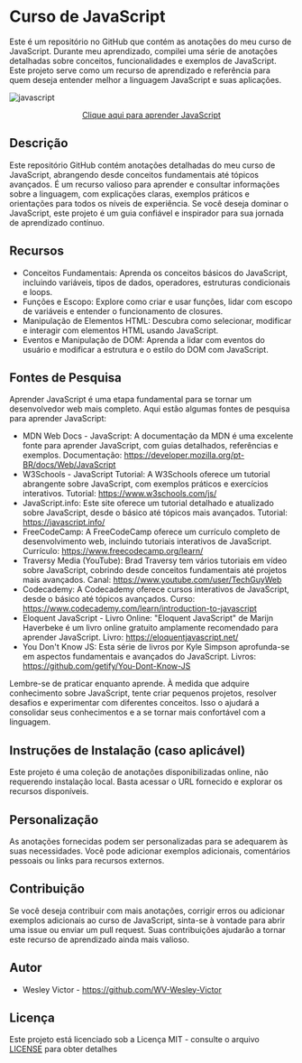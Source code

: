 # Curso de JavaScript
Este é um repositório no GitHub que contém as anotações do meu curso de JavaScript. Durante meu aprendizado, compilei uma série de anotações detalhadas sobre conceitos, funcionalidades e exemplos de JavaScript. Este projeto serve como um recurso de aprendizado e referência para quem deseja entender melhor a linguagem JavaScript e suas aplicações.

![javascript](https://github.com/WV-Wesley-Victor/Curso-de-JavaScript/assets/137107062/a2cdf578-5084-4ed0-bfcf-e472e79dec0c)
<p align="center">
  <a href="https://www.youtube.com/watch?v=BXqUH86F-kA&list=PLntvgXM11X6pi7mW0O4ZmfUI1xDSIbmTm" target="_blank">Clique aqui para aprender JavaScript</a>
</p>

## Descrição
Este repositório GitHub contém anotações detalhadas do meu curso de JavaScript, abrangendo desde conceitos fundamentais até tópicos avançados. É um recurso valioso para aprender e consultar informações sobre a linguagem, com explicações claras, exemplos práticos e orientações para todos os níveis de experiência. Se você deseja dominar o JavaScript, este projeto é um guia confiável e inspirador para sua jornada de aprendizado contínuo.

## Recursos
* Conceitos Fundamentais: Aprenda os conceitos básicos do JavaScript, incluindo variáveis, tipos de dados, operadores, estruturas condicionais e loops.
* Funções e Escopo: Explore como criar e usar funções, lidar com escopo de variáveis e entender o funcionamento de closures.
* Manipulação de Elementos HTML: Descubra como selecionar, modificar e interagir com elementos HTML usando JavaScript.
* Eventos e Manipulação de DOM: Aprenda a lidar com eventos do usuário e modificar a estrutura e o estilo do DOM com JavaScript.

## Fontes de Pesquisa
Aprender JavaScript é uma etapa fundamental para se tornar um desenvolvedor web mais completo. Aqui estão algumas fontes de pesquisa para aprender JavaScript:

* MDN Web Docs - JavaScript: A documentação da MDN é uma excelente fonte para aprender JavaScript, com guias detalhados, referências e exemplos.
Documentação: https://developer.mozilla.org/pt-BR/docs/Web/JavaScript
* W3Schools - JavaScript Tutorial: A W3Schools oferece um tutorial abrangente sobre JavaScript, com exemplos práticos e exercícios interativos.
Tutorial: https://www.w3schools.com/js/
* JavaScript.info: Este site oferece um tutorial detalhado e atualizado sobre JavaScript, desde o básico até tópicos mais avançados.
Tutorial: https://javascript.info/
* FreeCodeCamp: A FreeCodeCamp oferece um currículo completo de desenvolvimento web, incluindo tutoriais interativos de JavaScript.
Currículo: https://www.freecodecamp.org/learn/
* Traversy Media (YouTube): Brad Traversy tem vários tutoriais em vídeo sobre JavaScript, cobrindo desde conceitos fundamentais até projetos mais avançados.
Canal: https://www.youtube.com/user/TechGuyWeb
* Codecademy: A Codecademy oferece cursos interativos de JavaScript, desde o básico até tópicos avançados.
Curso: https://www.codecademy.com/learn/introduction-to-javascript
* Eloquent JavaScript - Livro Online: "Eloquent JavaScript" de Marijn Haverbeke é um livro online gratuito amplamente recomendado para aprender JavaScript.
Livro: https://eloquentjavascript.net/
* You Don't Know JS: Esta série de livros por Kyle Simpson aprofunda-se em aspectos fundamentais e avançados do JavaScript.
Livros: https://github.com/getify/You-Dont-Know-JS

Lembre-se de praticar enquanto aprende. À medida que adquire conhecimento sobre JavaScript, tente criar pequenos projetos, resolver desafios e experimentar com diferentes conceitos. Isso o ajudará a consolidar seus conhecimentos e a se tornar mais confortável com a linguagem.

## Instruções de Instalação (caso aplicável)
Este projeto é uma coleção de anotações disponibilizadas online, não requerendo instalação local. Basta acessar o URL fornecido e explorar os recursos disponíveis.

## Personalização
As anotações fornecidas podem ser personalizadas para se adequarem às suas necessidades. Você pode adicionar exemplos adicionais, comentários pessoais ou links para recursos externos.

## Contribuição
Se você deseja contribuir com mais anotações, corrigir erros ou adicionar exemplos adicionais ao curso de JavaScript, sinta-se à vontade para abrir uma issue ou enviar um pull request. Suas contribuições ajudarão a tornar este recurso de aprendizado ainda mais valioso.

## Autor
* Wesley Victor - https://github.com/WV-Wesley-Victor

## Licença
Este projeto está licenciado sob a Licença MIT - consulte o arquivo [LICENSE](LICENSE)  para obter detalhes
